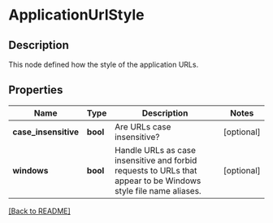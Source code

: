 # ApplicationUrlStyle

## Description

This node defined how the style of the application URLs.


## Properties

Name | Type | Description | Notes
------------ | ------------- | ------------- | -------------
**case_insensitive** | **bool** | Are URLs case insensitive?  | [optional] 
**windows** | **bool** | Handle URLs as case insensitive and forbid requests to  URLs that appear to be Windows style file name aliases.  | [optional] 

[[Back to README]](../README.md)



